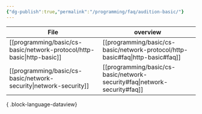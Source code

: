 ```yaml
---
{"dg-publish":true,"permalink":"/programming/faq/audition-basic/"}
---
```



| File                                                                      | overview                 |
| ------------------------------------------------------------------------- | ------------------------ |
| [[programming/basic/cs-basic/network-protocol/http-basic\|http-basic]] | [[programming/basic/cs-basic/network-protocol/http-basic#faq\|http-basic#faq]]       |
| [[programming/basic/cs-basic/network-security\|network-security]]      | [[programming/basic/cs-basic/network-security#faq\|network-security#faq]] |

{ .block-language-dataview}
